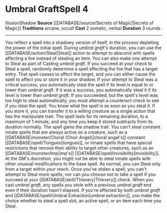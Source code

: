 ﻿---
actions: '[two-actions]'
component:
- Somatic
- Verbal
duration: 3 rounds
heighten_level: '4'
id: '1023'
level: '4'
name: Umbral Graft
rarity: Common
school: Illusion
source: '[[DATABASE/source/Secrets of Magic|Secrets of Magic]]'
tradition:
- Arcane
- Occult
trait:
- '[[DATABASE/trait/Illusion|Illusion]]'
- '[[DATABASE/trait/Shadow|Shadow]]'
type: Spell

---
# Umbral Graft<span class="item-type">Spell 4</span>

<span class="item-trait">Illusion</span><span class="item-trait">Shadow</span>
**Source** [[DATABASE/source/Secrets of Magic|Secrets of Magic]] 
**Traditions** arcane, occult
**Cast** <span class="action-icon">2</span> somatic, verbal
**Duration** 3 rounds

---
You reflect a spell into a shadowy version of itself, in the process depleting the power of the initial spell. During _umbral graft's_ duration, you can use the [[DATABASE/action/Steal|Steal]] action to attempt to abscond with spells affecting a foe instead of stealing an item. You can also make one attempt to Steal as part of Casting _umbral graft_. If you succeed at your check to Steal a spell, randomly determine a spell affecting the foe that has a target entry. That spell ceases to affect the target, and you can either cause the spell to affect you or store it in your shadow. If your attempt to Steal was a critical success, you automatically steal the spell if its level is equal to or lower than _umbral graft_. If it was a success, you automatically steal it if its level is lower than _umbral graft_. If you succeeded, but the spell's level was too high to steal automatically, you must attempt a counteract check to see if you steal the spell. You know what the spell is as soon as you steal it. If you store it, you can transfer it to a willing creature as a single action that has the manipulate trait. The spell lasts for its remaining duration, to a maximum of 1 minute, and any time you keep it stored subtracts from its duration normally. The spell gains the shadow trait.
 You can't steal constant innate spells that are always active on a creature, such as a [[DATABASE/monster/Choral (Choir Angel)|choral angel's]] constant [[DATABASE/spell/Tongues|tongues]], or innate spells that have special restrictions that remove their ability to target other creatures, such as an [[DATABASE/monster/Imp|imp's]] [[DATABASE/spell/Invisibility|invisibility]]. At the GM's discretion, you might not be able to steal innate spells with other unusual modifications to the base spell.
 As normal, you can Steal only from a target within your reach. Once you've stolen a spell, you can't attempt to Steal more spells, nor can you choose not to take a spell if you succeed at your [[DATABASE/skill/Thievery|Thievery]] check. When you cast _umbral graft_, any spells you stole with a previous _umbral graft_ end even if their duration hasn't elapsed. If you're affected by both _umbral graft_ and [[DATABASE/spell/Umbral Extraction|umbral extraction]], you make the choice whether to steal a spell slot, an active spell, or an item each time you Steal.